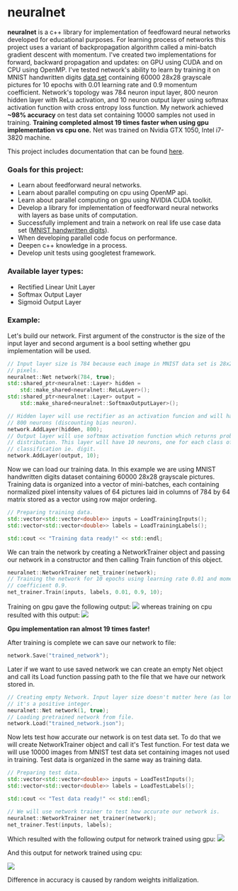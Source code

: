 # neuralnet
**neuralnet** is a c++ library for implementation of feedfoward neural networks developed for educational purposes. For learning process of networks this project uses a variant of backpropagation algorithm called a mini-batch gradient descent with momentum. I've created two implementations for forward, backward propagation and updates: on GPU using CUDA and on CPU using OpenMP. I've tested network's ability to learn by training it on MNIST handwritten digits [data set](http://yann.lecun.com/exdb/mnist/) containing 60000 28x28 grayscale pictures for 10 epochs with 0.01 learning rate and 0.9 momentum coefficient. Network's topology was 784 neuron input layer, 800 neuron hidden layer with ReLu activation, and 10 neuron output layer using softmax activation function with cross entropy loss function. My network achieved **~98% accuracy** on test data set containing 10000 samples not used in training. **Training completed almost 19 times faster when using gpu implementation vs cpu one.** Net was trained on Nvidia GTX 1050, Intel i7-3820 machine.

This project includes documentation that can be found [here](https://bbialoskorski.github.io/neuralnet/).

### Goals for this project:
* Learn about feedforward neural networks.
* Learn about parallel computing on cpu using OpenMP api.
* Learn about parallel computing on gpu using NVIDIA CUDA toolkit.
* Develop a library for implementation of feedforward neural networks with layers as base units of computation.
* Successfully implement and train a network on real life use case data set ([MNIST handwritten digits](http://yann.lecun.com/exdb/mnist/)).
* When developing parallel code focus on performance.
* Deepen c++ knowledge in a process.
* Develop unit tests using googletest framework.

### Available layer types:
* Rectified Linear Unit Layer
* Softmax Output Layer
* Sigmoid Output Layer

### Example:
Let's build our network. First argument of the constructor is the size of the input layer and second argument is a bool setting whether gpu implementation will be used.
```c++
// Input layer size is 784 because each image in MNIST data set is 28x28
// pixels.
neuralnet::Net network(784, true);
std::shared_ptr<neuralnet::Layer> hidden =
    std::make_shared<neuralnet::ReLuLayer>();
std::shared_ptr<neuralnet::Layer> output =
    std::make_shared<neuralnet::SoftmaxOutputLayer>();

// Hidden layer will use rectifier as an activation funcion and will have
// 800 neurons (discounting bias neuron).
network.AddLayer(hidden, 800);
// Output layer will use softmax activation function which returns probability
// distribution. This layer will have 10 neurons, one for each class of
// classification ie. digit.
network.AddLayer(output, 10);
```
Now we can load our training data. In this example we are using MNIST handwritten digits dataset containing 60000 28x28 grayscale pictures. Training data is organized into a vector of mini-batches, each containing normalized pixel intensity values of 64 pictures laid in columns of 784 by 64 matrix stored as a vector using row major ordering.
```c++
// Preparing training data.
std::vector<std::vector<double>> inputs = LoadTrainingInputs();
std::vector<std::vector<double>> labels = LoadTrainingLabels();

std::cout << "Training data ready!" << std::endl;
```
We can train the network by creating a NetworkTrainer object and passing our network in a constructor and then calling Train function of this object.
```c++
neuralnet::NetworkTrainer net_trainer(network);
// Training the network for 10 epochs using learning rate 0.01 and momentum
// coefficient 0.9.
net_trainer.Train(inputs, labels, 0.01, 0.9, 10);
```
Training on gpu gave the following output:
![](https://i.imgur.com/utKvO8N.png)
whereas training on cpu resulted with this output:
![](https://i.imgur.com/rARRkNp.png)

**Gpu implementation ran almost 19 times faster!**

After training is complete we can save our network to file:
```c++
network.Save("trained_network");
```
Later if we want to use saved network we can create an empty Net object and call its Load function passing path to the file that we have our network stored in.
```c++
// Creating empty Network. Input layer size doesn't matter here (as long as
// it's a positive integer.
neuralnet::Net network(1, true);
// Loading pretrained network from file.
network.Load("trained_network.json");
```
Now lets test how accurate our network is on test data set. To do that we will create NetworkTrainer object and call it's Test function. For test data we will use 10000 images from MNIST test data set containing images not used in training. Test data is organized in the same way as training data.
```c++
// Preparing test data.
std::vector<std::vector<double>> inputs = LoadTestInputs();
std::vector<std::vector<double>> labels = LoadTestLabels();

std::cout << "Test data ready!" << std::endl;

// We will use network trainer to test how accurate our network is.
neuralnet::NetworkTrainer net_trainer(network);
net_trainer.Test(inputs, labels);
```
Which resulted with the following output for network trained using gpu:
![](https://i.imgur.com/G4Gyvwg.png)

And this output for network trained using cpu:

![](https://i.imgur.com/ftqG7jx.png)


Difference in accuracy is caused by random weights initlalization.
